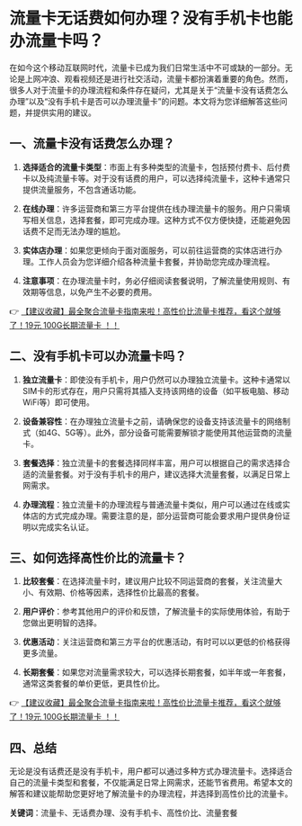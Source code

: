 # 流量卡无话费如何办理？没有手机卡也能办流量卡吗？

在如今这个移动互联网时代，流量卡已成为我们日常生活中不可或缺的一部分。无论是上网冲浪、观看视频还是进行社交活动，流量卡都扮演着重要的角色。然而，很多人对于流量卡的办理流程和条件存在疑问，尤其是关于“流量卡没有话费怎么办理”以及“没有手机卡是否可以办理流量卡”的问题。本文将为您详细解答这些问题，并提供实用的建议。

## 一、流量卡没有话费怎么办理？

1. **选择适合的流量卡类型**：市面上有多种类型的流量卡，包括预付费卡、后付费卡以及纯流量卡等。对于没有话费的用户，可以选择纯流量卡，这种卡通常只提供流量服务，不包含通话功能。

2. **在线办理**：许多运营商和第三方平台提供在线办理流量卡的服务。用户只需填写相关信息，选择套餐，即可完成办理。这种方式不仅方便快捷，还能避免因话费不足而无法办理的尴尬。

3. **实体店办理**：如果您更倾向于面对面服务，可以前往运营商的实体店进行办理。工作人员会为您详细介绍各种流量卡套餐，并协助您完成办理流程。

4. **注意事项**：在办理流量卡时，务必仔细阅读套餐说明，了解流量使用规则、有效期等信息，以免产生不必要的费用。

👉 [【建议收藏】最全聚合流量卡指南来啦！高性价比流量卡推荐，看这个就够了！19元 100G长期流量卡 ！！](https://bit.ly/Liuliangka)

## 二、没有手机卡可以办流量卡吗？

1. **独立流量卡**：即使没有手机卡，用户仍然可以办理独立流量卡。这种卡通常以SIM卡的形式存在，用户只需将其插入支持该网络的设备（如平板电脑、移动WiFi等）即可使用。

2. **设备兼容性**：在办理独立流量卡之前，请确保您的设备支持该流量卡的网络制式（如4G、5G等）。此外，部分设备可能需要解锁才能使用其他运营商的流量卡。

3. **套餐选择**：独立流量卡的套餐选择同样丰富，用户可以根据自己的需求选择合适的流量套餐。对于没有手机卡的用户，建议选择大流量套餐，以满足日常上网需求。

4. **办理流程**：独立流量卡的办理流程与普通流量卡类似，用户可以通过在线或实体店的方式完成办理。需要注意的是，部分运营商可能会要求用户提供身份证明以完成实名认证。

## 三、如何选择高性价比的流量卡？

1. **比较套餐**：在选择流量卡时，建议用户比较不同运营商的套餐，关注流量大小、有效期、价格等因素，选择性价比最高的套餐。

2. **用户评价**：参考其他用户的评价和反馈，了解流量卡的实际使用体验，有助于您做出更明智的选择。

3. **优惠活动**：关注运营商和第三方平台的优惠活动，有时可以以更低的价格获得更多流量。

4. **长期套餐**：如果您对流量需求较大，可以选择长期套餐，如半年或一年套餐，通常这类套餐的单价更低，更具性价比。

👉 [【建议收藏】最全聚合流量卡指南来啦！高性价比流量卡推荐，看这个就够了！19元 100G长期流量卡 ！！](https://bit.ly/Liuliangka)

## 四、总结

无论是没有话费还是没有手机卡，用户都可以通过多种方式办理流量卡。选择适合自己的流量卡类型和套餐，不仅能满足日常上网需求，还能节省费用。希望本文的解答和建议能帮助您更好地了解流量卡的办理流程，并选择到高性价比的流量卡。

**关键词**：流量卡、无话费办理、没有手机卡、高性价比、流量套餐